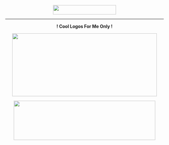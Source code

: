 <p align="center">
  <img width="200" height="30" src="https://i.gyazo.com/0dbe4ba5b12960a33ba90e54a4aad40a.png">
</p>

---------------------------------------------------------

<p align="center">
<b bold=true>
  ! Cool Logos For Me Only !
</p> </b>

<p align="center">
  <img width="460" height="200" src="https://i.gyazo.com/4495e975533e24bbc78e3685260a8c4a.png">
</p>

<p align="center">
  <img width="450" height="125" src="https://i.gyazo.com/784e5b60bd016498e00b63ef8f2e825b.png">
</p>
